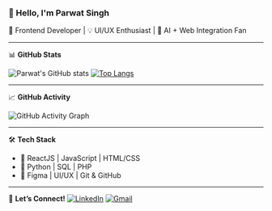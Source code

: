 ### 👋 Hello, I'm Parwat Singh
🚀 Frontend Developer | 💡 UI/UX Enthusiast | 🤖 AI + Web Integration Fan

---

📊 **GitHub Stats**

![Parwat's GitHub stats](https://github-readme-stats.vercel.app/api?username=parwat_singh&show_icons=true&theme=radical)
[![Top Langs](https://github-readme-stats.vercel.app/api/top-langs/?username=parwat_singh&layout=compact&theme=radical)](https://github.com/anuraghazra/github-readme-stats)

---

📈 **GitHub Activity**

![GitHub Activity Graph](https://github-readme-activity-graph.cyclic.app/graph?username=parwat_singh&theme=dracula)

---

🛠️ **Tech Stack**
- 🔹 ReactJS | JavaScript | HTML/CSS
- 🔹 Python | SQL | PHP
- 🔹 Figma | UI/UX | Git & GitHub

---

💬 **Let’s Connect!**
[![LinkedIn](https://img.shields.io/badge/-LinkedIn-blue?style=flat-square&logo=Linkedin&logoColor=white&link=https://linkedin.com/in/your-link)](https://linkedin.com/in/your-link)
[![Gmail](https://img.shields.io/badge/-Email-red?style=flat-square&logo=Gmail&logoColor=white&link=mailto:parwatpanwar8316@gmail.com)](mailto:parwatpanwar8316@gmail.com)


